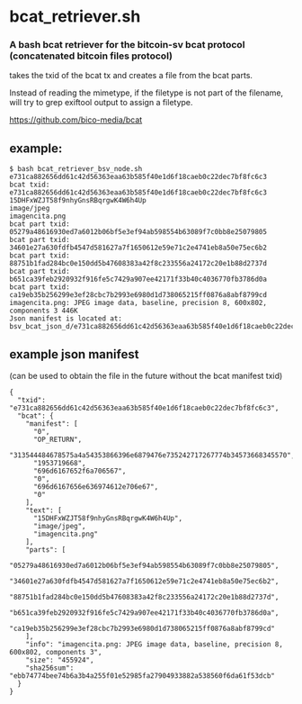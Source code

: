 # bcat_retriever.sh

### A bash bcat retriever for the bitcoin-sv bcat protocol (concatenated bitcoin files protocol)

takes the txid of the bcat tx and creates a file from the bcat parts.

Instead of reading the mimetype, if the filetype is not part of the filename, 
will try to grep exiftool output to assign a filetype.

https://github.com/bico-media/bcat

## example:
```
$ bash bcat_retriever_bsv_node.sh  e731ca882656dd61c42d56363eaa63b585f40e1d6f18caeb0c22dec7bf8fc6c3
bcat txid: e731ca882656dd61c42d56363eaa63b585f40e1d6f18caeb0c22dec7bf8fc6c3
15DHFxWZJT58f9nhyGnsRBqrgwK4W6h4Up
image/jpeg
imagencita.png
bcat part txid: 05279a48616930ed7a6012b06bf5e3ef94ab598554b63089f7c0bb8e25079805
bcat part txid: 34601e27a630fdfb4547d581627a7f1650612e59e71c2e4741eb8a50e75ec6b2
bcat part txid: 88751b1fad284bc0e150dd5b47608383a42f8c233556a24172c20e1b88d2737d
bcat part txid: b651ca39feb2920932f916fe5c7429a907ee42171f33b40c4036770fb3786d0a
bcat part txid: ca19eb35b256299e3ef28cbc7b2993e6980d1d738065215ff0876a8abf8799cd
imagencita.png: JPEG image data, baseline, precision 8, 600x802, components 3 446K
Json manifest is located at:
bsv_bcat_json_d/e731ca882656dd61c42d56363eaa63b585f40e1d6f18caeb0c22dec7bf8fc6c3.json
```

## example json manifest 
(can be used to obtain the file in the future without the bcat manifest txid)

```
{
  "txid": "e731ca882656dd61c42d56363eaa63b585f40e1d6f18caeb0c22dec7bf8fc6c3",
  "bcat": {
    "manifest": [
      "0",
      "OP_RETURN",
      "313544484678575a4a54353866396e6879476e735242717267774b34573668345570",
      "1953719668",
      "696d6167652f6a706567",
      "0",
      "696d6167656e636974612e706e67",
      "0"
    ],
    "text": [
      "15DHFxWZJT58f9nhyGnsRBqrgwK4W6h4Up",
      "image/jpeg",
      "imagencita.png"
    ],
    "parts": [
      "05279a48616930ed7a6012b06bf5e3ef94ab598554b63089f7c0bb8e25079805",
      "34601e27a630fdfb4547d581627a7f1650612e59e71c2e4741eb8a50e75ec6b2",
      "88751b1fad284bc0e150dd5b47608383a42f8c233556a24172c20e1b88d2737d",
      "b651ca39feb2920932f916fe5c7429a907ee42171f33b40c4036770fb3786d0a",
      "ca19eb35b256299e3ef28cbc7b2993e6980d1d738065215ff0876a8abf8799cd"
    ],
    "info": "imagencita.png: JPEG image data, baseline, precision 8, 600x802, components 3",
    "size": "455924",
    "sha256sum": "ebb74774bee74b6a3b4a255f01e52985fa27904933882a538560f6da61f53dcb"
  }
}
```
